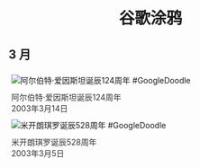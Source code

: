 
<h1 align="center"> 谷歌涂鸦 </h1>




## 3 月

<div class="image">


<img src="" alt="阿尔伯特·爱因斯坦诞辰124周年 #GoogleDoodle" style="margin: 5px"/>
<div class="info" style="font-size: 14px; color:#333333; margin:5px"><div class="title">阿尔伯特·爱因斯坦诞辰124周年</div><div class="date">2003年3月14日</div></div>

<img src="" alt="米开朗琪罗诞辰528周年 #GoogleDoodle" style="margin: 5px"/>
<div class="info" style="font-size: 14px; color:#333333; margin:5px"><div class="title">米开朗琪罗诞辰528周年</div><div class="date">2003年3月5日</div></div>

</div>








